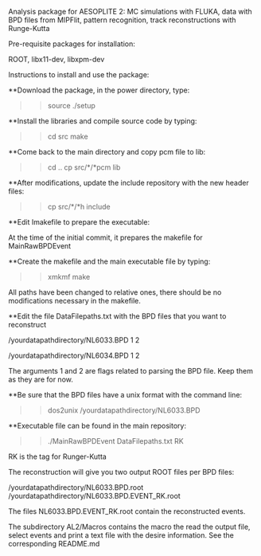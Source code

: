  Analysis package for AESOPLITE 2: MC simulations with FLUKA, data with BPD files from MIPFlit, pattern recognition, track reconstructions with Runge-Kutta

Pre-requisite packages for installation:

ROOT, libx11-dev, libxpm-dev

Instructions to install and use the package:

**Download the package, in the power directory, type:

>>source ./setup

**Install the libraries and compile source code by typing:

>>cd src
>>make

**Come back to the main directory and copy pcm file to lib:

>>cd ..
>>cp src/*/*pcm lib

**After modifications, update the include repository with the new header files:

>>cp src/*/*h include


**Edit Imakefile to prepare the executable:

At the time of the initial commit, it prepares the makefile for MainRawBPDEvent

**Create the makefile and the main executable file by typing:

>>xmkmf
>>make

All paths have been changed to relative ones, there should be no modifications necessary in the makefile.

**Edit the file DataFilepaths.txt with the BPD files that you want to reconstruct

/yourdatapathdirectory/NL6033.BPD 1 2

/yourdatapathdirectory/NL6034.BPD 1 2


The arguments 1 and 2 are flags related to parsing the BPD file. Keep them as they are for now. 

**Be sure that the BPD files have a unix format with the command line:

>>dos2unix /yourdatapathdirectory/NL6033.BPD

**Executable file can be found in the main repository:

>>./MainRawBPDEvent DataFilepaths.txt RK

RK is the tag for Runger-Kutta

The reconstruction will give you two output ROOT files per BPD files:

/yourdatapathdirectory/NL6033.BPD.root
/yourdatapathdirectory/NL6033.BPD.EVENT_RK.root

The files NL6033.BPD.EVENT_RK.root contain the reconstructed events.


The subdirectory AL2/Macros contains the macro the read the output file, select events and print a text file with the desire information.
See the corresponding README.md



